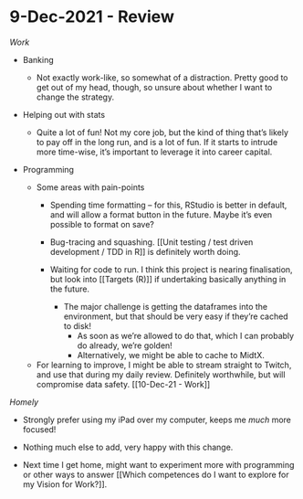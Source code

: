 # 9-Dec-2021 - Review
*Work*
* Banking
	* Not exactly work-like, so somewhat of a distraction. Pretty good to get out of my head, though, so unsure about whether I want to change the strategy.

* Helping out with stats
	* Quite a lot of fun! Not my core job, but the kind of thing that’s likely to pay off in the long run, and is a lot of fun. If it starts to intrude more time-wise, it’s important to leverage it into career capital.

* Programming
	* Some areas with pain-points
		* Spending time formatting – for this, RStudio is better in default, and will allow a format button in the future. Maybe it’s even possible to format on save? 

		* Bug-tracing and squashing. [[Unit testing \/ test driven development \/ TDD in R]] is definitely worth doing. 

		* Waiting for code to run. I think this project is nearing finalisation, but look into [[Targets (R)]] if undertaking basically anything in the future. 
			* The major challenge is getting the dataframes into the environment, but that should be very easy if they’re cached to disk! 
				* As soon as we’re allowed to do that, which I can probably do already, we’re golden!
				* Alternatively, we might be able to cache to MidtX.
	* For learning to improve, I might be able to stream straight to Twitch, and use that during my daily review. Definitely worthwhile, but will compromise data safety. [[10-Dec-21 - Work]]

*Homely*
* Strongly prefer using my iPad over my computer, keeps me *much* more focused!

* Nothing much else to add, very happy with this change. 

* Next time I get home, might want to experiment more with programming or other ways to answer [[Which competences do I want to explore for my Vision for Work?]].

<!-- {BearID:4971D86E-9DDC-47B1-8FD1-0826E50B04D7-3179-000004E99B5FD546} -->
